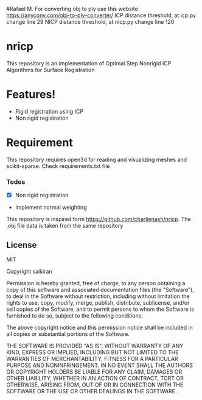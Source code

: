 #Rafael M.
For converting obj to ply use this website https://anyconv.com/obj-to-ply-converter/
ICP  distance threshold, at icp.py change line 29
NICP distance threshold, at nicp.py change line 120


# nricp

This repository is an implementation of  Optimal Step Nonrigid ICP Algorithms for Surface Registration


# Features!

  - Rigid registration using ICP
  - Non rigid registration


# Requirement
This repository requires open3d for reading and visualizing meshes and scikit-sparse. Check requirements.txt file

### Todos
 - [x] Non rigid registration
 - Implement normal weighting


This repository is inspired form https://github.com/charlienash/nricp. The .obj file data is taken from the same repository


License
----

MIT

Copyright saikiran

Permission is hereby granted, free of charge, to any person obtaining a copy of this software and associated documentation files (the "Software"), to deal in the Software without restriction, including without limitation the rights to use, copy, modify, merge, publish, distribute, sublicense, and/or sell copies of the Software, and to permit persons to whom the Software is furnished to do so, subject to the following conditions:

The above copyright notice and this permission notice shall be included in all copies or substantial portions of the Software.

THE SOFTWARE IS PROVIDED "AS IS", WITHOUT WARRANTY OF ANY KIND, EXPRESS OR IMPLIED, INCLUDING BUT NOT LIMITED TO THE WARRANTIES OF MERCHANTABILITY, FITNESS FOR A PARTICULAR PURPOSE AND NONINFRINGEMENT. IN NO EVENT SHALL THE AUTHORS OR COPYRIGHT HOLDERS BE LIABLE FOR ANY CLAIM, DAMAGES OR OTHER LIABILITY, WHETHER IN AN ACTION OF CONTRACT, TORT OR OTHERWISE, ARISING FROM, OUT OF OR IN CONNECTION WITH THE SOFTWARE OR THE USE OR OTHER DEALINGS IN THE SOFTWARE.

